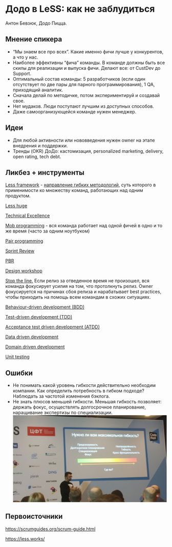 # Додо в LeSS: как не заблудиться

Антон Бевзюк, Додо Пицца.

## Мнение спикера

* “Мы знаем все про всех”. Какие именно фичи лучше у конкурентов, а что у нас.
* Наиболее эффективны “фича” команды. В команде должны быть все скилы для реализации и выпуска фичи. Делают все: от CustDev до Support.
* Оптимальный состав команды: 5 разработчиков (если один отсутствует по две пары для парного программирования), 1 QA, приходящий аналитик.
* Сначала делай по методичке, потом экспериментируй и создавай свое.
* Нет мудаков. Люди поступают лучшим из доступных способов.
* Даже самоорганизующейся команде нужен менеджер.

## Идеи

* Для любой активности или нововведения нужен owner на этапе внедрения и поддержки.
* Тренды (OKR) ДоДо: кастомизация, personalized marketing, delivery, open rating, tech debt.

## Ликбез + инструменты

[Less framework](https://less.works/less/framework/index.html) - [направление гибких методологий](https://scrumtrek.ru/blog/less-scrum-na-bolshih-masshtabah/), суть которого в применимости ко множеству команд, работающих над одним продуктом.

[Less huge](https://less.works/less/less-huge/index.html)

[Technical Excellence](https://less.works/less/technical-excellence/index.html)

[Mob programming](https://www.agilealliance.org/glossary/mob-programming) - вся команда работает над одной фичей в одно и то же время (часто за одним ноутбуком)

[Pair programming](https://www.agilealliance.org/glossary/pairing/)

[Sprint Review](https://less.works/less/scrum/sprint-review.html)

[PBR](https://less.works/less/framework/product-backlog-refinement.html)

[Design workshop](https://less.works/less/technical-excellence/architecture-design.html)

[Stop the line.](https://kanbanize.com/blog/stop-the-line/) Если релиз за отведенное время не произошел, вся команда фокусирует усилия на том, что протолкнуть релиз. Owner фокусируется на причинах сбоя релиза и нарабатывает best practices, чтобы приходить на помощь всем командам в схожих ситуациях.

[Behaviour-driven development (BDD)](https://www.agilealliance.org/glossary/bdd/)

[Test-driven development (TDD)](https://www.agilealliance.org/glossary/tdd/)

[Acceptance test driven development (ATDD)](https://www.agilealliance.org/glossary/atdd/)

[Data driven development](https://habr.com/ru/post/158277/)

[Domain driven development](https://habr.com/ru/post/158277/)

[Unit testing](https://en.wikipedia.org/wiki/Unit_testing)

## Ошибки

* Не понимать какой уровень гибкости действительно необходим компании.
Как определить потребность в гибком подходе? Наблюдать за частотой изменения бэклога.
* Не знать плюсов меньшей гибкости.
Меньшая гибкость позволяет: держать фокус, осуществлять долгосрочное планирование, наращивание экспертизы по специализации.
![](./static/Dodo.png)

## Первоисточники

https://scrumguides.org/scrum-guide.html

https://less.works/
